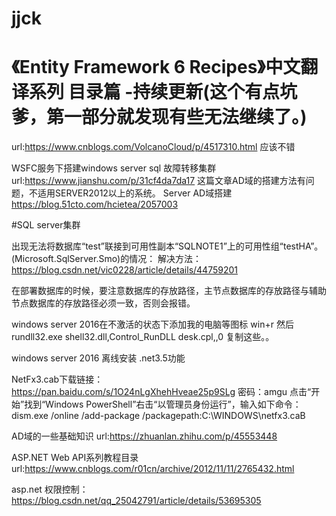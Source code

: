 # jjck
# 《Entity Framework 6 Recipes》中文翻译系列 目录篇 -持续更新(这个有点坑爹，第一部分就发现有些无法继续了。)
url:https://www.cnblogs.com/VolcanoCloud/p/4517310.html 应该不错

WSFC服务下搭建windows server sql 故障转移集群
url:https://www.jianshu.com/p/31cf4da7da17 这篇文章AD域的搭建方法有问题，不适用SERVER2012以上的系统。
Server AD域搭建
https://blog.51cto.com/hcietea/2057003

#SQL server集群

出现无法将数据库“test”联接到可用性副本“SQLNOTE1”上的可用性组“testHA”。 (Microsoft.SqlServer.Smo)的情况：
解决方法：https://blog.csdn.net/vic0228/article/details/44759201

在部署数据库的时候，要注意数据库的存放路径，主节点数据库的存放路径与辅助节点数据库的存放路径必须一致，否则会报错。

windows server 2016在不激活的状态下添加我的电脑等图标
win+r 然后 rundll32.exe shell32.dll,Control_RunDLL desk.cpl,,0 复制这些。。

windows server 2016 离线安装 .net3.5功能

NetFx3.cab下载链接：https://pan.baidu.com/s/1O24nLgXhehHveae25p9SLg 密码：amgu
点击“开始”找到“Windows PowerShell”右击“以管理员身份运行”，输入如下命令：
dism.exe /online /add-package /packagepath:C:\WINDOWS\netfx3.caB

AD域的一些基础知识
url:https://zhuanlan.zhihu.com/p/45553448

ASP.NET Web API系列教程目录
url:https://www.cnblogs.com/r01cn/archive/2012/11/11/2765432.html

asp.net 权限控制：
https://blog.csdn.net/qq_25042791/article/details/53695305
